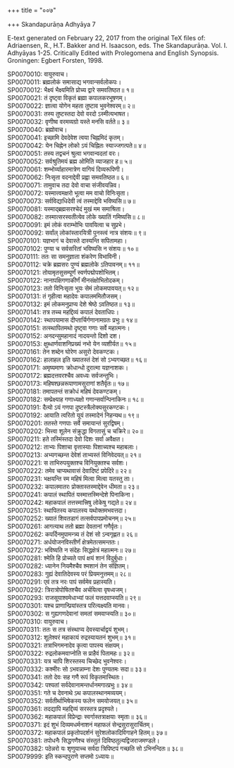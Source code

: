 +++
title = "००७"

+++
Skandapurāṇa Adhyāya 7

E-text generated on February 22, 2017 from the original TeX files of: Adriaensen, R., H.T. Bakker and H. Isaacson, eds. The Skandapurāṇa. Vol. I. Adhyāyas 1-25. Critically Edited with Prolegomena and English Synopsis. Groningen: Egbert Forsten, 1998.

SP0070010: वायुरुवाच।  
SP0070011: ब्रह्मलोकं समासाद्य भगवान्सर्वलोकपः।  
SP0070012: भैक्ष्यं भैक्ष्यमिति प्रोच्य द्वारे समवतिष्ठत॥ १॥  
SP0070021: तं दृष्ट्वा विकृतं ब्रह्मा कपालकरभूषणम्।  
SP0070022: ज्ञात्वा योगेन महता तुष्टाव भुवनेश्वरम्॥ २॥  
SP0070031: तस्य तुष्टस्तदा देवो वरदो ऽस्मीत्यभाषत।  
SP0070032: वृणीष्व वरमव्यग्रो यस्ते मनसि वर्तते॥ ३॥  
SP0070040: ब्रह्मोवाच।  
SP0070041: इच्छामि देवदेवेश त्वया चिह्नमिदं कृतम्।  
SP0070042: येन चिह्नेन लोको ऽयं चिह्नितः स्याज्जगत्पते॥ ४॥  
SP0070051: तस्य तद्वचनं श्रुत्वा भगवान्वदतां वरः।  
SP0070052: सर्वश्रुतिमयं ब्रह्म ओमिति व्याजहार ह॥ ५॥  
SP0070061: शम्भोर्व्याहारमात्रेण वागियं दिव्यरूपिणी।  
SP0070062: निःसृता वदनाद्देवी प्रह्वा समवतिष्ठत॥ ६॥  
SP0070071: तामुवाच तदा देवो वाचा संजीवयन्निव।  
SP0070072: यस्मात्त्वमक्षरो भूत्वा मम वाचो विनिःसृता।  
SP0070073: सर्वविद्याधिदेवी त्वं तस्माद्देवि भविष्यसि॥ ७॥  
SP0070081: यस्माद्ब्रह्मसरश्चेदं मुखं मम समाश्रिता।  
SP0070082: तस्मात्सरस्वतीत्येव लोके ख्यातिं गमिष्यसि॥ ८॥  
SP0070091: इमं लोकं वराम्भोभिः पावयित्वा च सुप्रभे।  
SP0070092: सर्वांल् लोकांस्तारयित्री पुनस्त्वं नात्र संशयः॥ ९॥  
SP0070101: यज्ञभागं च देवास्ते दास्यन्ति सपितामहाः।  
SP0070102: पुण्या च सर्वसरितां भविष्यसि न संशयः॥ १०॥  
SP0070111: ततः सा समनुज्ञाता शंकरेण विभाविनी।  
SP0070112: चक्रे ब्रह्मसरः पुण्यं ब्रह्मलोके ऽतिपावनम्॥ ११॥  
SP0070121: तोयामृतसुसम्पूर्णं स्वर्णपद्मोपशोभितम्।  
SP0070122: नानापक्षिगणाकीर्णं मीनसंक्षोभितोदकम्।  
SP0070123: ततो विनिःसृता भूयः सेमं लोकमपावयत्॥ १२॥  
SP0070131: तं गृहीत्वा महादेवः कपालममितौजसम्।  
SP0070132: इमं लोकमनुप्राप्य देशे श्रेष्ठे ऽवतिष्ठत॥ १३॥  
SP0070141: तत्र तच्च महद्दिव्यं कपालं देवताधिपः।  
SP0070142: स्थापयामास दीप्तार्चिर्गणानामग्रतः प्रभुः॥ १४॥  
SP0070151: तत्स्थापितमथो दृष्ट्वा गणाः सर्वे महात्मनः।  
SP0070152: अनदन्सुमहानादं नादयन्तो दिशो दश।  
SP0070153: क्षुब्धार्णवाशनिप्रख्यं नभो येन व्यशीर्यत॥ १५॥  
SP0070161: तेन शब्देन घोरेण असुरो देवकण्टकः।  
SP0070162: हालाहल इति ख्यातस्तं देशं सो ऽभ्यगच्छत॥ १६॥  
SP0070171: अमृष्यमाणः क्रोधान्धो दुरात्मा यज्ञनाशकः।  
SP0070172: ब्रह्मदत्तवरश्चैव अवध्यः सर्वजन्तुभिः।  
SP0070173: महिषश्छन्नरूपाणामसुराणां शतैर्वृतः॥ १७॥  
SP0070181: तमापतन्तं सक्रोधं महिषं देवकण्टकम्।  
SP0070182: सम्प्रेक्ष्याह गणाध्यक्षो गणान्सर्वान्पिनाकिनः॥ १८॥  
SP0070191: दैत्यो ऽयं गणपा दुष्टस्त्रैलोक्यसुरकण्टकः।  
SP0070192: आयाति त्वरितो यूयं तस्मादेनं निहन्यथ॥ १९॥  
SP0070201: ततस्ते गणपाः सर्वे समायान्तं सुरद्विषम्।  
SP0070202: भित्त्वा शूलेन संक्रुद्धा विगतासुं च चक्रिरे॥ २०॥  
SP0070211: हते तस्मिंस्तदा देवो दिशः सर्वा अवैक्षत।  
SP0070212: ताभ्यः पिशाचा वृत्तास्याः पिशाच्यश्च महाबलाः।  
SP0070213: अभ्यगच्छन्त देवेशं ताभ्यस्तं विनिवेदयत्॥ २१॥  
SP0070221: स ताभिरुपयुक्तश्च विनियुक्तश्च सर्वशः।  
SP0070222: तमेव चाप्यथावासं देवादिष्टं प्रपेदिरे॥ २२॥  
SP0070231: भक्षयन्ति स्म महिषं मित्वा मित्वा यतस्तु ताः।  
SP0070232: कपालमातरः प्रोक्तास्तस्माद्देवेन धीमता॥ २३॥  
SP0070241: कपालं स्थापितं यस्मात्तस्मिन्देशे पिनाकिना।  
SP0070242: महाकपालं तत्तस्मात्त्रिषु लोकेषु गद्यते॥ २४॥  
SP0070251: स्थापितस्य कपालस्य यथोक्तमभवत्तदा।  
SP0070252: ख्यातं शिवतडागं तत्सर्वपापप्रमोचनम्॥ २५॥  
SP0070261: आगत्याथ ततो ब्रह्मा देवतानां गणैर्वृतः।  
SP0070262: कपर्दिनमुपामन्त्र्य तं देशं सो ऽन्वगृह्णत॥ २६॥  
SP0070271: अर्धयोजनविस्तीर्णं क्षेत्रमेतत्समन्ततः।  
SP0070272: भविष्यति न संदेहः सिद्धक्षेत्रं महात्मनः॥ २७॥  
SP0070281: श्मेति हि प्रोच्यते पापं क्षयं शानं विदुर्बुधाः।  
SP0070282: ध्यानेन नियमैश्चैव श्मशानं तेन संज्ञितम्।  
SP0070283: गुह्यं देवातिदेवस्य परं प्रियमनुत्तमम्॥ २८॥  
SP0070291: एवं तत्र नरः पापं सर्वमेव प्रहास्यति।  
SP0070292: त्रिरात्रोपोषितश्चैव अर्चयित्वा वृषध्वजम्।  
SP0070293: राजसूयाश्वमेधाभ्यां फलं यत्तदवाप्स्यति॥ २९॥  
SP0070301: यश्च प्राणान्प्रियांस्तत्र परित्यक्ष्यति मानवः।  
SP0070302: स गुह्यगणदेवानां समतां समवाप्स्यति॥ ३०॥  
SP0070310: वायुरुवाच।  
SP0070311: ततः स तत्र संस्थाप्य देवस्यार्चाद्वयं शुभम्।  
SP0070312: शूलेश्वरं महाकायं रुद्रस्यायतनं शुभम्॥ ३१॥  
SP0070321: तत्राभिगमनादेव कृत्वा पापस्य संक्षयम्।  
SP0070322: रुद्रलोकमवाप्नोति स प्राहैवं पितामहः॥ ३२॥  
SP0070331: यत्र चापि शिरस्तस्य चिच्छेद भुवनेश्वरः।  
SP0070332: कश्मीरः सो ऽभवन्नाम्ना देशः पुण्यतमः सदा॥ ३३॥  
SP0070341: ततो देवः सह गणै रूपं विकृतमास्थितः।  
SP0070342: पश्यतां सर्वदेवानामन्तर्धानमगात्प्रभुः॥ ३४॥  
SP0070351: गते च देवनाथे ऽथ कपालस्थानमव्ययम्।  
SP0070352: सर्वतीर्थाभिषेकस्य फलेन समयोजयत्॥ ३५॥  
SP0070361: तदद्यापि महद्दिव्यं सरस्तत्र प्रदृश्यते।  
SP0070362: महाकपालं विप्रेन्द्राः स्वर्गास्तत्राक्षयाः स्मृताः॥ ३६॥  
SP0070371: इदं शुभं दिव्यमधर्मनाशनं महाफलं सेन्द्रसुरासुरार्चितम्।  
SP0070372: महाकपालं प्रकृतोपदर्शनं सुरेशलोकादिविगाहने हितम्॥ ३७॥  
SP0070381: तपोधनैः सिद्धगणैश्च संस्तुतं दिविष्ठतुल्यद्विजराजमण्डले।  
SP0070382: पठेन्नरो यः शृणुयाच्च सर्वदा त्रिपिष्टपं गच्छति सो ऽभिनन्दितः॥ ३८॥  
SP0079999: इति स्कन्दपुराणे सप्तमो ऽध्यायः॥  
